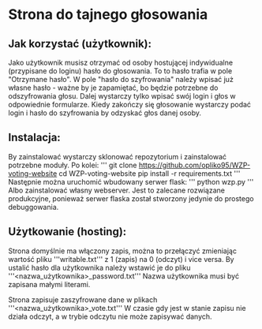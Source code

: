 # Strona do tajnego głosowania

## Jak korzystać (użytkownik):
  Jako użytkownik musisz otrzymać od osoby hostującej indywidualne (przypisane do loginu) hasło do głosowania. 
  To to hasło trafia w pole "Otrzymane hasło". 
  W pole "hasło do szyfrowania" należy wpisać już własne hasło - ważne by je zapamiętać, bo będzie potrzebne do odszyfrowania głosu.
  Dalej wystarczy tylko wpisać swój login i głos w odpowiednie formularze.
  Kiedy zakończy się głosowanie wystarczy podać login i hasło do szyfrowania by odzyskać głos danej osoby.
## Instalacja:
  By zainstalować wystarczy sklonować repozytorium i zainstalować potrzebne moduły. Po kolei:
  '''
  git clone https://github.com/opliko95/WZP-voting-website
  cd WZP-voting-website
  pip install -r requirements.txt
  '''
  Następnie można uruchomić wbudowany serwer flask:
  '''
  python wzp.py
  '''
  Albo zainstalować własny webserver. Jest to zalecane rozwiązane produkcyjne, ponieważ serwer flaska został stworzony jedynie do prostego debuggowania.
  
## Użytkowanie (hosting):
  Strona domyślnie ma włączony zapis, można to przełączyć zmieniając wartość pliku '''writable.txt''' z 1 (zapis) na 0 (odczyt) i vice versa.
  By ustalić hasło dla użytkownika należy wstawić je do pliku
  '''<nazwa_użytkownika>_password.txt'''
  Nazwa użytkownika musi być zapisana małymi literami.
  
  Strona zapisuje zaszyfrowane dane w plikach
  '''<nazwa_użytkownika>_vote.txt'''
  W czasie gdy jest w stanie zapisu nie działa odczyt, a w trybie odczytu nie może zapisywać danych.
